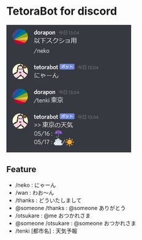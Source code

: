 # TetoraBot for discord

![tetorabot](https://github.com/dorapon2000/tetorabot-discord/blob/master/img/tetorabot_sample.png)

## Feature
- /neko : にゃーん
- /wan : わお～ん
- /thanks : どういたしまして
- @someone /thanks : @someone ありがとう
- /otsukare : @me おつかれさま
- @someone /otsukare : @someone おつかれさま
- /tenki [都市名] : 天気予報
